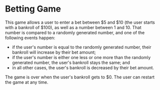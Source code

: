 Betting Game
============

This game allows a user to enter a bet between $5 and $10 (the user starts with a bankroll of $100), as well as a number between 1 and 10. That number is compared to a randomly generated number, and one of the following events happen:

- if the user's number is equal to the randomly generated number, their bankroll will increase by their bet amount;
- if the user's number is either one less or one more than the randomly generated number, the user's bankroll stays the same; and
- in all other cases, the user's bankroll is decreased by their bet amount.

The game is over when the user's bankroll gets to $0. The user can restart the game at any time.
